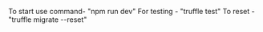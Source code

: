 To start use command-   "npm run dev"
For testing - "truffle test"
To reset - "truffle migrate --reset"
